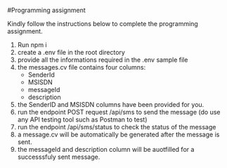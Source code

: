 #Programming assignment

Kindly follow the instructions below to complete the programming assignment.

1. Run npm i
2. create a .env file in the root directory
3. provide all the informations required in the .env sample file
4. the messages.cv file contains four columns:
   - SenderId
   - MSISDN
   - messageId
   - description
5. the SenderID and MSISDN columns have been provided for you.
6. run the endpoint POST request /api/sms to send the message (do use any API testing tool such as Postman to test)
7. run the endpoint /api/sms/status to check the status of the message
8. a message.cv will be automatically be generated after the message is sent.
9. the messageId and description column will be auotfilled for a successsfuly sent message.
